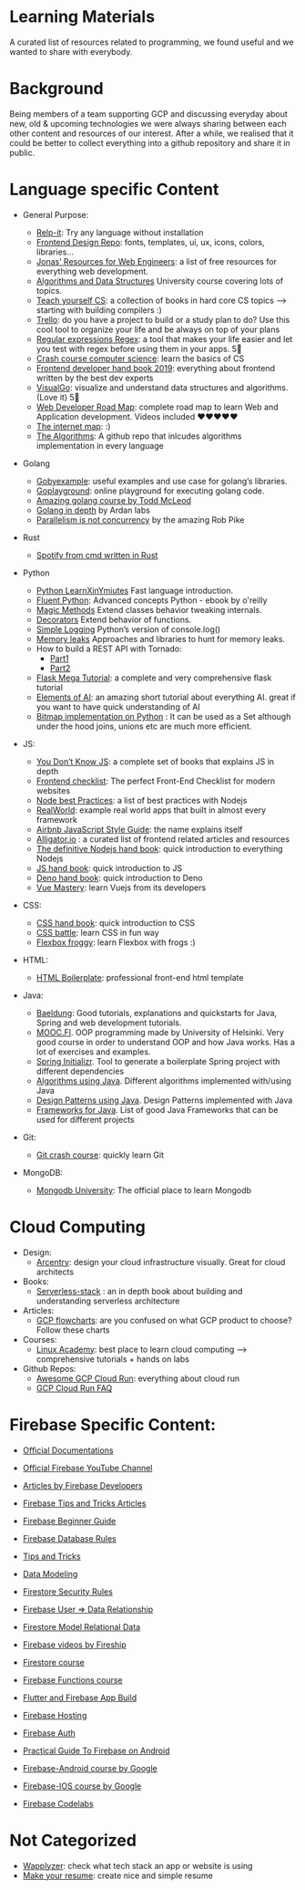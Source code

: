 # Learning Materials
A curated list of resources related to programming, we found useful and we wanted to share with everybody.

# Background
Being members of a team supporting GCP and discussing everyday about new, old & upcoming technologies we were always sharing between each other content and resources of our interest. After a while, we realised that it could be better to collect everything into a github repository and share it in public. 

# Language specific Content

- General Purpose:
  - [Relp-it](https://repl.it/): Try any language without installation
  - [Frontend Design Repo](https://github.com/bradtraversy/design-resources-for-developers): fonts, templates, ui, ux, icons, colors, libraries…
  - [Jonas’ Resources for Web Engineers](https://codingheroes.io/resources/): a list of free resources for everything web development.
  - [Algorithms and Data Structures](http://staff.ustc.edu.cn/~csli/graduate/algorithms/book6/toc.htm) University course covering lots of topics.
  - [Teach yourself CS](https://teachyourselfcs.com/): a collection of books in hard core CS topics --> starting with building     compilers :)
  - [Trello](https://trello.com/): do you have a project to build or a study plan to do? Use this cool tool to organize your life and be always on top of your plans
  - [Regular expressions Regex](https://regex101.com/): a tool that makes your life easier and let you test with regex before using them in your apps. 5🌟
  - [Crash course computer science](https://www.youtube.com/playlist?list=PL8dPuuaLjXtNlUrzyH5r6jN9ulIgZBpdo): learn the basics of CS
  - [Frontend developer hand book 2019](https://frontendmasters.com/books/front-end-handbook/2019/): everything about frontend written by the best dev experts
  - [VisualGo](https://visualgo.net/): visualize and understand data structures and algorithms. (Love it)  5🌟
  - [Web Developer Road Map](https://coggle.it/diagram/XgtihGj7x4Fvucp6/t/%F0%9F%9A%80%F0%9F%91%A9%E2%80%8D%F0%9F%92%BB-web-development-%F0%9F%91%A8%E2%80%8D%F0%9F%92%BB%F0%9F%9A%80/24016189368f9b6c68d536238aa1e5d26260a76147667cfa043fec9e613d129f): complete road map to learn Web and Application development. Videos included ❤️❤️❤️❤️❤️
  - [The internet map](https://internet-map.net/): :)
  - [The Algorithms](https://github.com/TheAlgorithms): A github repo that inlcudes algorithms implementation in every language

- Golang
  - [Gobyexample](https://gobyexample.com/): useful examples and use case for golang’s libraries.
  - [Goplayground](https://play.golang.org/): online playground for executing golang code.
  - [Amazing golang course by Todd McLeod](https://www.udemy.com/course/go-programming-language/?utm_source=adwords&utm_medium=udemyads&utm_campaign=WebDevelopment_v.PROF_la.EN_cc.ROW_ti.8322&utm_content=deal4584&utm_term=_._ag_80385735315_._ad_437497334058_._kw__._de_c_._dm__._pl__._ti_dsa-774930035449_._li_1005424_._pd__._&matchtype=b&gclid=EAIaIQobChMIxdCohe6K6gIViISyCh1mvwtsEAAYASAAEgI8rfD_BwE)
  - [Golang in depth](https://www.ardanlabs.com/ultimate-go/) by Ardan labs
  - [Parallelism is not concurrency](https://www.youtube.com/watch?v=cN_DpYBzKso) by the amazing Rob Pike

- Rust
  - [Spotify from cmd written in Rust](https://github.com/Rigellute/spotify-tui)

- Python
  - [Python LearnXinYmiutes](https://learnxinyminutes.com/docs/python/) Fast language introduction.
  - [Fluent Python](https://www.oreilly.com/library/view/fluent-python-2nd/9781492056348/): Advanced concepts Python - ebook by o'reilly 
  - [Magic Methods](https://rszalski.github.io/magicmethods/) Extend classes behavior tweaking internals.
  - [Decorators](https://realpython.com/primer-on-python-decorators/) Extend behavior of functions.
  - [Simple Logging](https://realpython.com/python-logging/) Python’s version of console.log()
  - [Memory leaks](https://medium.com/zendesk-engineering/hunting-for-memory-leaks-in-python-applications-6824d0518774) Approaches and libraries to hunt for memory leaks.
  - How to build a REST API with Tornado: 
    - [Part1](https://medium.com/octopus-labs-london/how-to-build-a-rest-api-in-python-with-tornado-fc717c33824a)
    - [Part2](https://medium.com/octopus-labs-london/how-to-build-a-rest-api-in-python-with-tornado-part-2-8ebc423bd4fa)
  - [Flask Mega Tutorial](https://blog.miguelgrinberg.com/post/the-flask-mega-tutorial-part-i-hello-world): a complete and very comprehensive flask tutorial
  - [Elements of AI](https://www.elementsofai.com/): an amazing short tutorial about everything AI. great if you want to have quick understanding of AI
  - [Bitmap implementation on Python](https://github.com/Ezibenroc/PyRoaringBitMap) : It can be used as a Set although under the hood joins, unions etc are much more efficient.

- JS:
  - [You Don’t Know JS](https://github.com/getify/You-Dont-Know-JS/blob/1st-ed/README.md): a complete set of books that explains JS in depth
  - [Frontend checklist](https://github.com/thedaviddias/Front-End-Checklist): The perfect Front-End Checklist for modern websites
  - [Node best Practices](https://github.com/goldbergyoni/nodebestpractices): a list of best practices with Nodejs
  - [RealWorld](https://github.com/gothinkster/realworld): example real world apps that built in almost every framework
  - [Airbnb JavaScript Style Guide](https://github.com/airbnb/javascript): the name explains itself
  - [Alligator.io](https://alligator.io) : a curated list of frontend related articles and resources
  - [The definitive Nodejs hand book](https://www.freecodecamp.org/news/the-definitive-node-js-handbook-6912378afc6e/): quick introduction to everything Nodejs
  - [JS hand book](https://www.freecodecamp.org/news/the-complete-javascript-handbook-f26b2c71719c/): quick introduction to JS
  - [Deno hand book](https://www.freecodecamp.org/news/the-deno-handbook/): quick introduction to Deno
  - [Vue Mastery](https://www.vuemastery.com/): learn Vuejs from its developers


- CSS:
  - [CSS hand book](https://www.freecodecamp.org/news/the-css-handbook-a-handy-guide-to-css-for-developers-b56695917d11/): quick introduction to CSS
  - [CSS battle](https://cssbattle.dev/): learn CSS in fun way
  - [Flexbox froggy](https://flexboxfroggy.com/): learn Flexbox with frogs :)

- HTML:
  - [HTML Boilerplate](https://github.com/h5bp/html5-boilerplate): professional front-end html template

- Java:
  - [Baeldung](https://www.baeldung.com/): Good tutorials, explanations and quickstarts for Java, Spring and web development tutorials.
  - [MOOC.FI](http://moocfi.github.io/courses/2013/programming-part-1/material.html). OOP programming made by University of Helsinki. Very good course in order to understand OOP and how Java works. Has a lot of exercises and examples.
  - [Spring Initializr](https://start.spring.io/). Tool to generate a boilerplate Spring project with different dependencies
  - [Algorithms using Java](https://github.com/TheAlgorithms/Java). Different algorithms implemented with/using Java
  - [Design Patterns using Java](https://github.com/iluwatar/java-design-patterns). Design Patterns implemented with Java
  - [Frameworks for Java](https://github.com/akullpp/awesome-java). List of good Java Frameworks that can be used for different projects


- Git:
  - [Git crash course](https://www.youtube.com/watch?v=6bjCvZEX52w): quickly learn Git

- MongoDB:
  - [Mongodb University](https://university.mongodb.com/): The official place to learn Mongodb


# Cloud Computing

- Design:
  - [Arcentry](https://arcentry.com/): design your cloud infrastructure visually. Great for cloud architects
- Books:
  - [Serverless-stack](https://serverless-stack.com/) : an in depth book about building and understanding serverless architecture
- Articles:
  - [GCP flowcharts](https://grumpygrace.dev/posts/gcp-flowcharts/): are you confused on what GCP product to choose? Follow these charts
- Courses:
  - [Linux Academy](https://linuxacademy.com/): best place to learn cloud computing --> comprehensive tutorials + hands on labs
- Github Repos:
  - [Awesome GCP Cloud Run](https://github.com/steren/awesome-cloudrun): everything about cloud run
  - [GCP Cloud Run FAQ](https://github.com/ahmetb/cloud-run-faq)

# Firebase Specific Content:

- [Official Documentations](https://firebase.google.com/docs)

- [Official Firebase YouTube Channel](https://www.youtube.com/user/Firebase/videos)

- [Articles by Firebase Developers](https://medium.com/firebase-developers)

- [Firebase Tips and Tricks Articles](https://medium.com/firebase-tips-tricks)

- [Firebase Beginner Guide](https://www.youtube.com/watch?v=9kRgVxULbag)

- [Firebase Database Rules](https://www.youtube.com/watch?v=qLrDWBKTUZo)

- [Tips and Tricks](https://www.youtube.com/watch?v=iWEgpdVSZyg&t)

- [Data Modeling](https://www.youtube.com/watch?v=35RlydUf6xo)

- [Firestore Security Rules](https://www.youtube.com/watch?v=b7PUm7LmAOw)

- [Firebase User => Data Relationship](https://www.youtube.com/watch?v=2ciHixbc4HE)

- [Firestore Model Relational Data](https://www.youtube.com/watch?v=jm66TSlVtcc&t)

- [Firebase videos by Fireship](https://www.youtube.com/channel/UCsBjURrPoezykLs9EqgamOA/search?query=firebase)

- [Firestore course](https://www.youtube.com/playlist?list=PL4cUxeGkcC9itfjle0ji1xOZ2cjRGY_WB)

- [Firebase Functions course](https://www.youtube.com/playlist?list=PL4cUxeGkcC9i_aLkr62adUTJi53y7OjOf)

- [Flutter and Firebase App Build](https://www.youtube.com/playlist?list=PL4cUxeGkcC9j--TKIdkb3ISfRbJeJYQwC)

- [Firebase Hosting](https://www.youtube.com/playlist?list=PL4cUxeGkcC9he0kHAyiyr3dDO2xw0NWoP)

- [Firebase Auth](https://www.youtube.com/playlist?list=PL4cUxeGkcC9jUPIes_B8vRjn1_GaplOPQ)

- [Practical Guide To Firebase on Android](https://medium.com/a-practical-guide-to-firebase-on-android)

- [Firebase-Android course by Google](https://www.udacity.com/course/firebase-in-a-weekend-by-google-android--ud0352)

- [Firebase-IOS course by Google](https://www.udacity.com/course/firebase-in-a-weekend-by-google-ios--ud0351)

- [Firebase Codelabs](https://codelabs.developers.google.com/?cat=Firebase)

# Not Categorized
- [Wapplyzer](https://www.wappalyzer.com/): check what tech stack an app or website is using
- [Make your resume](https://www.resumemaker.online/): create nice and simple resume
